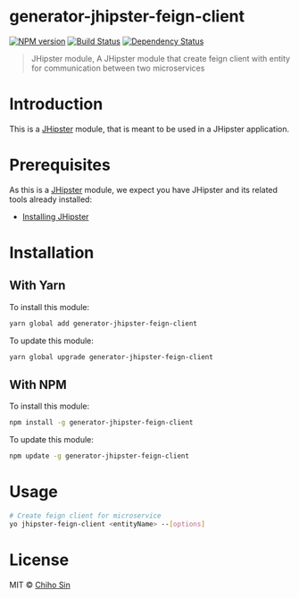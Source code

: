 # generator-jhipster-feign-client

[![NPM version][npm-image]][npm-url] [![Build Status][travis-image]][travis-url] [![Dependency Status][daviddm-image]][daviddm-url]

> JHipster module, A JHipster module that create feign client with entity for communication between two microservices

# Introduction

This is a [JHipster](http://jhipster.github.io/) module, that is meant to be used in a JHipster application.

# Prerequisites

As this is a [JHipster](http://jhipster.github.io/) module, we expect you have JHipster and its related tools already installed:

*   [Installing JHipster](https://jhipster.github.io/installation.html)

# Installation

## With Yarn

To install this module:

```bash
yarn global add generator-jhipster-feign-client
```

To update this module:

```bash
yarn global upgrade generator-jhipster-feign-client
```

## With NPM

To install this module:

```bash
npm install -g generator-jhipster-feign-client
```

To update this module:

```bash
npm update -g generator-jhipster-feign-client
```

# Usage

```bash
# Create feign client for microservice
yo jhipster-feign-client <entityName> --[options]
```

# License

MIT © [Chiho Sin](https://github.com/ChihoSin)

[npm-image]: https://img.shields.io/npm/v/generator-jhipster-feign-client.svg
[npm-url]: https://npmjs.org/package/generator-jhipster-feign-client
[travis-image]: https://travis-ci.org/ChihoSin/generator-jhipster-feign-client.svg?branch=master
[travis-url]: https://travis-ci.org/ChihoSin/generator-jhipster-feign-client
[daviddm-image]: https://david-dm.org/chihosin/generator-jhipster-feign-client.svg?theme=shields.io
[daviddm-url]: https://david-dm.org/chihosin/generator-jhipster-feign-client
